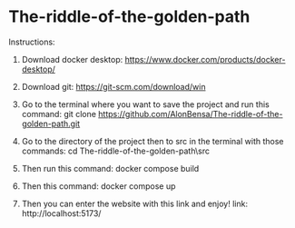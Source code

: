 # The-riddle-of-the-golden-path

Instructions:

1. Download docker desktop: https://www.docker.com/products/docker-desktop/

2. Download git: https://git-scm.com/download/win

3. Go to the terminal where you want to save the project and run this command:
	git clone https://github.com/AlonBensa/The-riddle-of-the-golden-path.git

4. Go to the directory of the project then to src in the terminal with those commands:
	cd The-riddle-of-the-golden-path\src

5. Then run this command:
	docker compose build

6. Then this command:
	docker compose up

7. Then you can enter the website with this link and enjoy!
	link: http://localhost:5173/